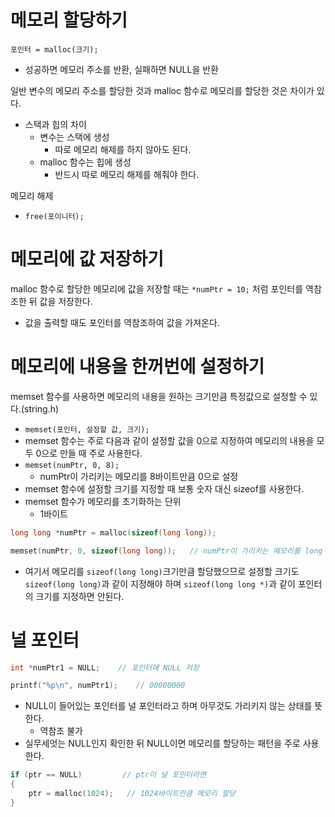 # 메모리 할당하기

`포인터 = malloc(크기);`
- 성공하면 메모리 주소를 반환, 실패하면 NULL을 반환

일반 변수의 메모리 주소를 할당한 것과 malloc 함수로 메모리를 할당한 것은 차이가 있다.
- 스택과 힙의 차이
  - 변수는 스택에 생성
    - 따로 메모리 해제를 하지 않아도 된다.
  - malloc 함수는 힙에 생성
    - 반드시 따로 메모리 해제를 해줘야 한다.

메모리 해제
- `free(포이니터);`


# 메모리에 값 저장하기

malloc 함수로 할당한 메모리에 값을 저장할 때는 `*numPtr = 10;` 처럼 포인터를 역참조한 뒤 값을 저장한다.
- 값을 출력할 때도 포인터를 역참조하여 값을 가져온다.


# 메모리에 내용을 한꺼번에 설정하기

memset 함수를 사용하면 메모리의 내용을 원하는 크기만큼 특정값으로 설정할 수 있다.(string.h)
- `memset(포인터, 설정할 값, 크기);`
- memset 함수는 주로 다음과 같이 설정할 값을 0으로 지정하여 메모리의 내용을 모두 0으로 만들 때 주로 사용한다.
- `memset(numPtr, 0, 8);`
  - numPtr이 가리키는 메모리를 8바이트만큼 0으로 설정
- memset 함수에 설정할 크기를 지정할 때 보통 숫자 대신 sizeof를 사용한다.
- memset 함수가 메모리를 초기화하는 단위
  - 1바이트

```c
long long *numPtr = malloc(sizeof(long long));

memset(numPtr, 0, sizeof(long long));   // numPtr이 가리키는 메모리를 long long 크기만큼 0으로 설정
```
- 여기서 메모리를 `sizeof(long long)`크기만큼 할당했으므로 설정할 크기도 `sizeof(long long)`과 같이 지정해야 하며 `sizeof(long long *)`과 같이 포인터의 크기를 지정하면 안된다.


# 널 포인터

```c
int *numPtr1 = NULL;    // 포인터에 NULL 저장

printf("%p\n", numPtr1);    // 00000000
```
- NULL이 들어있는 포인터를 널 포인터라고 하며 아무것도 가리키지 않는 상태를 뜻한다.
  - 역참조 불가
- 실무세엇는 NULL인지 확인한 뒤 NULL이면 메모리를 할당하는 패턴을 주로 사용한다.

```c
if (ptr == NULL)         // ptr이 널 포인터라면
{
    ptr = malloc(1024);   // 1024바이트만큼 메모리 할당
}
```